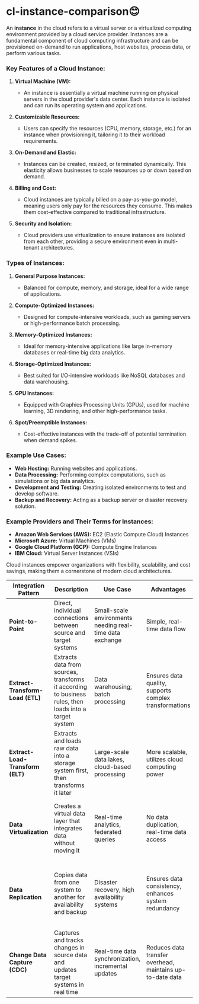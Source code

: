 # cl-instance-comparison😊
An **instance** in the cloud refers to a virtual server or a virtualized computing environment provided by a cloud service provider. Instances are a fundamental component of cloud computing infrastructure and can be provisioned on-demand to run applications, host websites, process data, or perform various tasks.

### Key Features of a Cloud Instance:
1. **Virtual Machine (VM):** 
   - An instance is essentially a virtual machine running on physical servers in the cloud provider's data center. Each instance is isolated and can run its operating system and applications.

2. **Customizable Resources:**
   - Users can specify the resources (CPU, memory, storage, etc.) for an instance when provisioning it, tailoring it to their workload requirements.

3. **On-Demand and Elastic:**
   - Instances can be created, resized, or terminated dynamically. This elasticity allows businesses to scale resources up or down based on demand.

4. **Billing and Cost:**
   - Cloud instances are typically billed on a pay-as-you-go model, meaning users only pay for the resources they consume. This makes them cost-effective compared to traditional infrastructure.

5. **Security and Isolation:**
   - Cloud providers use virtualization to ensure instances are isolated from each other, providing a secure environment even in multi-tenant architectures.

### Types of Instances:
1. **General Purpose Instances:**
   - Balanced for compute, memory, and storage, ideal for a wide range of applications.

2. **Compute-Optimized Instances:**
   - Designed for compute-intensive workloads, such as gaming servers or high-performance batch processing.

3. **Memory-Optimized Instances:**
   - Ideal for memory-intensive applications like large in-memory databases or real-time big data analytics.

4. **Storage-Optimized Instances:**
   - Best suited for I/O-intensive workloads like NoSQL databases and data warehousing.

5. **GPU Instances:**
   - Equipped with Graphics Processing Units (GPUs), used for machine learning, 3D rendering, and other high-performance tasks.

6. **Spot/Preemptible Instances:**
   - Cost-effective instances with the trade-off of potential termination when demand spikes.

### Example Use Cases:
- **Web Hosting:** Running websites and applications.
- **Data Processing:** Performing complex computations, such as simulations or big data analytics.
- **Development and Testing:** Creating isolated environments to test and develop software.
- **Backup and Recovery:** Acting as a backup server or disaster recovery solution.

### Example Providers and Their Terms for Instances:
- **Amazon Web Services (AWS):** EC2 (Elastic Compute Cloud) Instances
- **Microsoft Azure:** Virtual Machines (VMs)
- **Google Cloud Platform (GCP):** Compute Engine Instances
- **IBM Cloud:** Virtual Server Instances (VSIs)

Cloud instances empower organizations with flexibility, scalability, and cost savings, making them a cornerstone of modern cloud architectures.

| **Integration Pattern**  | **Description** | **Use Case** | **Advantages** | **Challenges** | **Example** |
|-------------------------|---------------|--------------|---------------|--------------|----------|
| **Point-to-Point** | Direct, individual connections between source and target systems | Small-scale environments needing real-time data exchange | Simple, real-time data flow | Difficult to scale, high maintenance with many connections | Connecting an e-commerce platform to a payment gateway |
| **Extract-Transform-Load (ETL)** | Extracts data from sources, transforms it according to business rules, then loads into a target system | Data warehousing, batch processing | Ensures data quality, supports complex transformations | Requires additional infrastructure, not ideal for real-time processing | Loading customer purchase history into a data warehouse for analytics |
| **Extract-Load-Transform (ELT)** | Extracts and loads raw data into a storage system first, then transforms it later | Large-scale data lakes, cloud-based processing | More scalable, utilizes cloud computing power | Higher storage costs, complex transformation logic | Using BigQuery or Snowflake for processing IoT sensor data |
| **Data Virtualization** | Creates a virtual data layer that integrates data without moving it | Real-time analytics, federated queries | No data duplication, real-time data access | Performance issues with large datasets, requires powerful querying tools | Using Denodo to provide a unified view of data from multiple databases |
| **Data Replication** | Copies data from one system to another for availability and backup | Disaster recovery, high availability systems | Ensures data consistency, enhances system redundancy | Increased storage needs, potential data synchronization lags | Replicating an on-premises SQL database to a cloud-based backup system |
| **Change Data Capture (CDC)** | Captures and tracks changes in source data and updates target systems in real time | Real-time data synchronization, incremental updates | Reduces data transfer overhead, maintains up-to-date data | Requires monitoring changes, complexity in handling frequent updates | Using Debezium to stream database changes to Apache Kafka |

